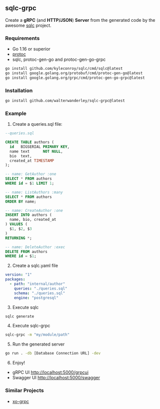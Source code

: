 ## sqlc-grpc

Create a **gRPC** (and **HTTP/JSON**) **Server** from the generated code by the awesome [sqlc](https://sqlc.dev/) project.

### Requirements

- Go 1.16 or superior
- [protoc](https://github.com/protocolbuffers/protobuf/releases)
- sqlc, protoc-gen-go and protoc-gen-go-grpc

```sh
go install github.com/kyleconroy/sqlc/cmd/sqlc@latest
go install google.golang.org/protobuf/cmd/protoc-gen-go@latest
go install google.golang.org/grpc/cmd/protoc-gen-go-grpc@latest
```

### Installation

```sh
go install github.com/walterwanderley/sqlc-grpc@latest
```

### Example

1. Create a queries.sql file:

```sql
--queries.sql

CREATE TABLE authors (
  id   BIGSERIAL PRIMARY KEY,
  name text      NOT NULL,
  bio  text,
  created_at TIMESTAMP
);

-- name: GetAuthor :one
SELECT * FROM authors
WHERE id = $1 LIMIT 1;

-- name: ListAuthors :many
SELECT * FROM authors
ORDER BY name;

-- name: CreateAuthor :one
INSERT INTO authors (
  name, bio, created_at
) VALUES (
  $1, $2, $3
)
RETURNING *;

-- name: DeleteAuthor :exec
DELETE FROM authors
WHERE id = $1;

```

2. Create a sqlc.yaml file

```yaml
version: "1"
packages:
  - path: "internal/author"
    queries: "./queries.sql"
    schema: "./queries.sql"
    engine: "postgresql"

```

3. Execute sqlc

```sh
sqlc generate
```

4. Execute sqlc-grpc

```sh
sqlc-grpc -m "my/module/path"
```

5. Run the generated server

```sh
go run . -db [Database Connection URL] -dev
```

6. Enjoy!

- gRPC UI [http://localhost:5000/grpcui](http://localhost:5000/grpcui)
- Swagger UI [http://localhost:5000/swagger](http://localhost:5000/swagger)

### Similar Projects

- [xo-grpc](https://github.com/walterwanderley/xo-grpc)

